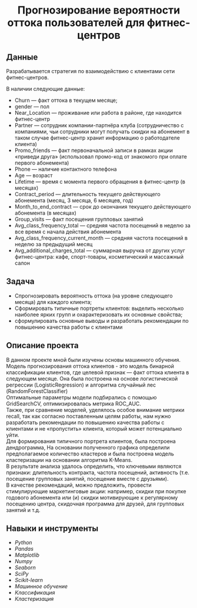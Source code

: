 <h1><center> Прогнозирование вероятности оттока пользователей для фитнес-центров </center></h1> 

## Данные
Разрабатывается стратегия по взаимодействию с клиентами сети фитнес-центров.

В наличии следующие данные:
-  Churn — факт оттока в текущем месяце;
-  gender — пол
- Near_Location — проживание или работа в районе, где находится фитнес-центр
- Partner — сотрудник компании-партнёра клуба (сотрудничество с компаниями, чьи сотрудники могут получать скидки на абонемент в таком случае фитнес-центр хранит информацию о работодателе клиента)
- Promo_friends — факт первоначальной записи в рамках акции «приведи друга» (использовал промо-код от знакомого при оплате первого абонемента)
- Phone — наличие контактного телефона
- Age — возраст
- Lifetime — время с момента первого обращения в фитнес-центр (в месяцах)
- Contract_period — длительность текущего действующего абонемента (месяц, 3 месяца, 6 месяцев, год)
- Month_to_end_contract — срок до окончания текущего действующего абонемента (в месяцах)
- Group_visits — факт посещения групповых занятий
- Avg_class_frequency_total — средняя частота посещений в неделю за все время с начала действия абонемента
- Avg_class_frequency_current_month — средняя частота посещений в неделю за предыдущий месяц
- Avg_additional_charges_total — суммарная выручка от других услуг фитнес-центра: кафе, спорт-товары, косметический и массажный салон



## Задача
- Спрогнозировать вероятность оттока (на уровне следующего месяца) для каждого клиента;
- Сформировать типичные портреты клиентов: выделить несколько наиболее ярких групп и охарактеризовать их основные свойства;
- сформулировать основные выводы и разработать рекомендации по повышению качества работы с клиентами


## Описание проекта
  В данном проекте мной были изучены основы машинного обучения.<br>
  Модель прогнозирования оттока клиентов - это модель бинарной классификации клиентов, где целевой признак — факт оттока клиента в следующем месяце. Она была построена на основе логистической регрессии (LogisticRegression) и алгоритма случайный лес (RandomForestClassifier)<br>
  Оптимальные параметры модели подбирались с помощью GridSearchCV, оптимизировалась метрика ROC_AUC. <br>
  Также, при сравнение моделей, уделялось особое внимание метрики recall, так как согласно поставленным целям работы, нам нужно разработать рекомендации по повышению качества работы с клиентами и не «пропустить» клиента, который может потенциально уйти.<br>
  Для формирования типичного портрета клиентов, была построена дендрограмма, На основании полученного графика определили предполагаемое количество кластеров и была построена модель кластеризации на основании алгоритма K-Means.<br>
  В результате анализа удалось определить, что ключевыми являются признаки: длительность контракта, частота посещений, активность (т.е. посещение групповых занятий, посещение вместе с друзьями).<br>
  В качестве рекомендаций, можно предложить, провести стимулирующие маркетинговые акции: например, скидки при покупке годового абонемента или (и) скидки мотивирующие к регулярному посещению центра, скидочная программа для друзей, для групповых занятий и т.д.<br>

## Навыки и инструменты
-	*Python*
-	*Pandas*
-	*Matplotlib*
-	*Numpy*
-	*Seaborn*
-	*SciPy*
-  *Scikit-learn*
-	*Машинное обучение*
-	*Классификация*
-	*Кластеризация*
